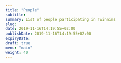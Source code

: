 ```yaml
---
title: "People"
subtitle:
summary: List of people participating in Twinnims
slug:
date: 2019-11-16T14:19:55+02:00
publishDate: 2019-11-16T14:19:55+02:00
expiryDate: 
draft: true
menu: "main"
weight: 40
---
```

